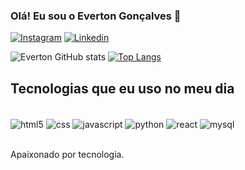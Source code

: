 ### Olá! Eu sou o Everton Gonçalves 👋

[![Instagram](https://img.shields.io/badge/Instagram-E4405F?style=for-the-badge&logo=instagram&logoColor=white)](https://instagram.com/everton_gonc)
[![Linkedin](https://img.shields.io/badge/LinkedIn-0077B5?style=for-the-badge&logo=linkedin&logoColor=white)](https://linkedin.com/everton_goncalves)


![Everton GitHub stats](https://github-readme-stats.vercel.app/api?username=everton-gon&show_icons=true&theme=dracula)
[![Top Langs](https://github-readme-stats.vercel.app/api/top-langs/?username=everton-gon)](https://github.com/everton-gon/github-readme-stats)

## Tecnologias que eu uso no meu dia

<div style="display: inline_block"><br/>
  <img align="center" alt="html5" src="https://img.shields.io/badge/HTML5-E34F26?style=for-the-badge&logo=html5&logoColor=white"/>
  <img align="center" alt="css" src="https://img.shields.io/badge/CSS3-1572B6?style=for-the-badge&logo=css3&logoColor=white"/>
  <img align="center" alt="javascript" src="https://img.shields.io/badge/JavaScript-323330?style=for-the-badge&logo=javascript&logoColor=F7DF1E"/>
  <img align="center" alt="python" src="https://img.shields.io/badge/Python-14354C?style=for-the-badge&logo=python&logoColor=white"/>
  <img align="center" alt="react" src="https://img.shields.io/badge/React-20232A?style=for-the-badge&logo=react&logoColor=61DAFB"/>
  <img align="center" alt="mysql" src="https://img.shields.io/badge/MySQL-00000F?style=for-the-badge&logo=mysql&logoColor=white"/>

</div><br/>


Apaixonado por tecnologia.
